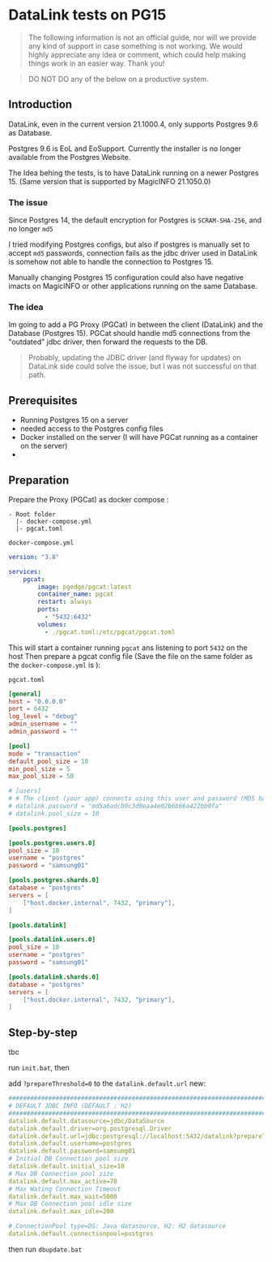 # DataLink tests on PG15

> The following information is not an official guide, nor will we provide any kind of support in case something is not working. 
> We would highly appreciate any idea or comment, which could help making things work in an easier way. Thank you!  

> DO NOT DO any of the below on a productive system.

## Introduction
DataLink, even in the current version 21.1000.4, only supports Postgres 9.6 as Database.

Postgres 9.6 is EoL and EoSupport. Currently the installer is no longer available from the Postgres Website.

The Idea behing the tests, is to have DataLink running on a newer Postgres 15. (Same version that is supported by MagicINFO 21.1050.0)

### The issue
Since Postgres 14, the default encryption for Postgres is `SCRAM-SHA-256`, and no longer `md5`

I tried modifying Postgres configs, but also if postgres is manually set to accept `md5` passwords, connection fails as the jdbc driver used in DataLink is somehow not able to handle the connection to Postgres 15.

Manually changing Postgres 15 configuration could also have negative imacts on MagicINFO or other applications running on the same Database. 

### The idea
Im going to add a PG Proxy (PGCat) in between the client (DataLink) and the Database (Postgres 15). PGCat should handle md5 connections from the "outdated" jdbc driver, then forward the requests to the DB. 

> Probably, updating the JDBC driver (and flyway for updates) on DataLink side could solve the issue, but I was not successful on that path.

## Prerequisites
- Running Postgres 15 on a server
- needed access to the Postgres config files 
- Docker installed on the server (I will have PGCat running as a container on the server)
- 

## Preparation

Prepare the Proxy (PGCat) as docker compose :

```
- Root folder
  |- docker-compose.yml
  |- pgcat.toml
```

`docker-compose.yml`

```yml
version: "3.8"

services:
    pgcat:
        image: pgedge/pgcat:latest
        container_name: pgcat
        restart: always
        ports:
          - "5432:6432"
        volumes:
          - ./pgcat.toml:/etc/pgcat/pgcat.toml

```

This will start a container running `pgcat` ans listening to port `5432` on the host
Then prepare a pgcat config file (Save the file on the same folder as the `docker-compose.yml` is ):

`pgcat.toml`

```toml
[general]
host = "0.0.0.0"
port = 6432
log_level = "debug"
admin_username = ""
admin_password = "" 

[pool]
mode = "transaction"
default_pool_size = 10
min_pool_size = 5
max_pool_size = 50

# [users]
# # The client (your app) connects using this user and password (MD5 hashed)
# datalink.password = "md5a6adcb9c3d0eaa4e02b6b66a422bb0fa"
# datalink.pool_size = 10

[pools.postgres]

[pools.postgres.users.0]
pool_size = 10
username = "postgres"
password = "samsung01"

[pools.postgres.shards.0]
database = "postgres"
servers = [
    ["host.docker.internal", 7432, "primary"],
]

[pools.datalink]

[pools.datalink.users.0]
pool_size = 10
username = "postgres"
password = "samsung01"

[pools.datalink.shards.0]
database = "postgres"
servers = [
    ["host.docker.internal", 7432, "primary"],
]
```

## Step-by-step


tbc

run `init.bat`, then 

add `?prepareThreshold=0` to the `datalink.default.url`
new:
```yaml
###############################################################################
# DEFAULT JDBC INFO (DEFAULT : H2)
###############################################################################
datalink.default.datasource=jdbc/DataSource
datalink.default.driver=org.postgresql.Driver
datalink.default.url=jdbc:postgresql://localhost:5432/datalink?prepareThreshold=0
datalink.default.username=postgres
datalink.default.password=samsung01
# Initial DB Connection pool size
datalink.default.initial_size=10
# Max DB Connection pool size
datalink.default.max_active=70
# Max Wating Connection Timeout
datalink.default.max_wait=5000
# Max DB Connection pool idle size
datalink.default.max_idle=200

# ConnectionPool type=DS: Java datasource, H2: H2 datasource
datalink.default.connectionpool=postgres

```
then run `dbupdate.bat`